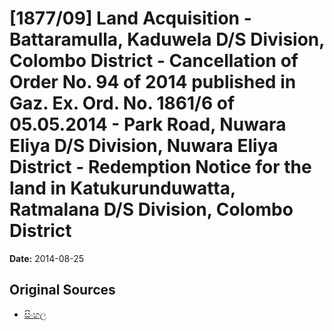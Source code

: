 # [1877/09] Land Acquisition - Battaramulla, Kaduwela D/S Division, Colombo District - Cancellation of Order No. 94 of 2014 published in Gaz. Ex. Ord. No. 1861/6 of 05.05.2014 - Park Road, Nuwara Eliya D/S Division, Nuwara Eliya District - Redemption Notice for the land in Katukurunduwatta, Ratmalana D/S Division, Colombo District

**Date:** 2014-08-25

## Original Sources

- [සිංහල](https://documents.gov.lk/view/extra-gazettes/2014/8/1877-09_S.pdf)
